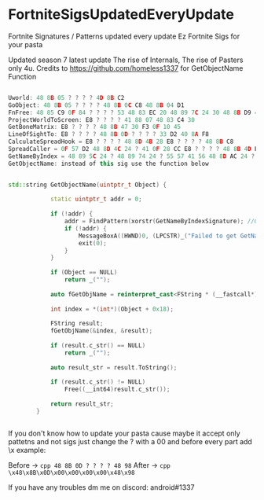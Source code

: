 # FortniteSigsUpdatedEveryUpdate
Fortnite Signatures / Patterns updated every update
Ez Fortnite Sigs for your pasta

Updated season 7  latest update
The rise of Internals, The rise of Pasters only 4u.
Credits to https://github.com/homeless1337 for GetObjectName Function
```cpp

Uworld: 48 8B 05 ? ? ? ? 4D 8B C2
GoObject: 48 8B 05 ? ? ? ? 48 8B 0C C8 48 8B 04 D1
FnFree: 48 85 C9 0F 84 ? ? ? ? 53 48 83 EC 20 48 89 7C 24 30 48 8B D9 48 8B 3D ? ? ? ? 48 85 FF 0F 84 ? ? ? ? 48 8B 07 4C 8B 40 30 48 8D 05 ? ? ? ? 4C 3B C0
ProjectWorldToScreen: E8 ? ? ? ? 41 88 07 48 83 C4 30
GetBoneMatrix: E8 ? ? ? ? 48 8B 47 30 F3 0F 10 45
LineOfSightTo: E8 ? ? ? ? 48 8B 0D ? ? ? ? 33 D2 40 8A F8
CalculateSpreadHook = E8 ? ? ? ? 48 8D 4B 28 E8 ? ? ? ? 48 8B C8
SpreadCaller = 0F 57 D2 48 8D 4C 24 ? 41 0F 28 CC E8 ? ? ? ? 48 8B 4D B0 0F 28 F0 48 85 C9
GetNameByIndex = 48 89 5C 24 ? 48 89 74 24 ? 55 57 41 56 48 8D AC 24 ? ? ? ? 48 81 EC ? ? ? ? 48 8B 05 ? ? ? ? 48 33 C4 48 89 85 ? ? ? ? 45 33 F6 48 8B F2 44 39 71 04 0F 85 ? ? ? ? 8B 19 0F B7 FB E8 ? ? ? ? 8B CB 48 8D 54 24
GetObjectName: instead of this sig use the function below


std::string GetObjectName(uintptr_t Object) {
 
            static uintptr_t addr = 0;
 
            if (!addr) {
                addr = FindPattern(xorstr(GetNameByIndexSignature); //GetNameByIndex sig
                if (!addr) {
                    MessageBoxA((HWND)0, (LPCSTR)_("Failed to get GetNameByIndex"), (LPCSTR)0, (UINT)0);
                    exit(0);
                }
            }
 
            if (Object == NULL)
                return _("");
 
            auto fGetObjName = reinterpret_cast<FString * (__fastcall*)(int* index, FString* res)>(addr);
 
            int index = *(int*)(Object + 0x18);
 
            FString result;
            fGetObjName(&index, &result);
 
            if (result.c_str() == NULL)
                return _("");
 
            auto result_str = result.ToString();
 
            if (result.c_str() != NULL)
                Free((__int64)result.c_str());
 
            return result_str;
        }



```

If you don't know how to update your pasta cause maybe it accept only pattetns and not sigs just change the ? with a 00 and before every part add \x example:

Before -> ```cpp 48 8B 0D ? ? ? ? 48 98```
After ->  ```cpp \x48\x8B\x0D\x00\x00\x00\x00\x48\x98```


If you have any troubles dm me on discord: android#1337

